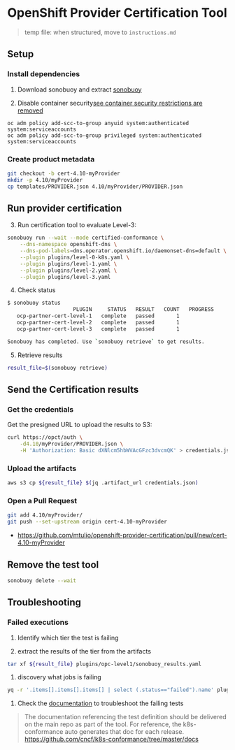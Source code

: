 # OpenShift Provider Certification Tool

> temp file: when structured, move to `instructions.md`

## Setup

### Install dependencies

1. Download sonobuoy and extract [sonobuoy](https://github.com/vmware-tanzu/sonobuoy/releases/)

2. Disable container security[see container security restrictions are removed](https://github.com/openshift/kubernetes/blob/master/openshift-hack/conformance-k8s.sh#L47)
~~~
oc adm policy add-scc-to-group anyuid system:authenticated system:serviceaccounts
oc adm policy add-scc-to-group privileged system:authenticated system:serviceaccounts
~~~

### Create product metadata

```bash
git checkout -b cert-4.10-myProvider
mkdir -p 4.10/myProvider
cp templates/PROVIDER.json 4.10/myProvider/PROVIDER.json
```

## Run provider certification


3. Run certification tool to evaluate Level-3:
```sh
sonobuoy run --wait --mode certified-conformance \
    --dns-namespace openshift-dns \
    --dns-pod-labels=dns.operator.openshift.io/daemonset-dns=default \
    --plugin plugins/level-0-k8s.yaml \
    --plugin plugins/level-1.yaml \
    --plugin plugins/level-2.yaml \
    --plugin plugins/level-3.yaml
```

4. Check status
```sh
$ sonobuoy status
                     PLUGIN     STATUS   RESULT   COUNT   PROGRESS
   ocp-partner-cert-level-1   complete   passed       1           
   ocp-partner-cert-level-2   complete   passed       1           
   ocp-partner-cert-level-3   complete   passed       1           

Sonobuoy has completed. Use `sonobuoy retrieve` to get results.
```

5. Retrieve results
```sh
result_file=$(sonobuoy retrieve)
```

## Send the Certification results

### Get the credentials

Get the presigned URL to upload the results to S3:

```sh
curl https://opct/auth \
    -d4.10/myProvider/PROVIDER.json \
    -H 'Authorization: Basic dXNlcm5hbWVAcGFzc3dvcmQK' > credentials.json
```

### Upload the artifacts

```sh
aws s3 cp ${result_file} $(jq .artifact_url credentials.json)
```

### Open a Pull Request

```sh
git add 4.10/myProvider/
git push --set-upstream origin cert-4.10-myProvider
```

- https://github.com/mtulio/openshift-provider-certification/pull/new/cert-4.10-myProvider


## Remove the test tool

```sh
sonobuoy delete --wait
```

## Troubleshooting

### Failed executions

1. Identify which tier the test is failing

1. extract the results of the tier from the artifacts

```sh
tar xf ${result_file} plugins/opc-level1/sonobuoy_results.yaml
```

1. discovery what jobs is failing

```sh
yq -r '.items[].items[].items[] | select (.status=="failed").name' plugins/e2e/sonobuoy_results.yaml  |less
```

1. Check the [documentation](TODO:path/to/tests/doc) to troubleshoot the failing tests

> The documentation referencing the test definition should be delivered on the main repo as part of the tool. For reference, the k8s-conformance auto generates that doc for each release. https://github.com/cncf/k8s-conformance/tree/master/docs
